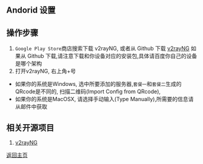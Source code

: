 ## Andorid 设置

## 操作步骤
1. `Google Play Store`商店搜索下载 v2rayNG, 或者从 Github 下载 [v2rayNG](https://github.com/2dust/v2rayNG/releases)
  如果从 Github 下载,请注意下载和你设备对应的安装包,具体请百度你自己的设备是哪个架构
2. 打开v2rayNG, 右上角+号
 - 如果你的系统是Windows, 选中所要添加的服务器,`套餐一`和`套餐二`生成的QRcode是不同的, 扫描二维码(Import Config from QRcode),
 - 如果你的系统是MacOSX, 请选择手动输入(Type Manually),所需要的信息请从邮件中获取

## 相关开源项目
1. [v2rayNG](https://github.com/2dust/v2rayNG)

[返回主页](README.md)
